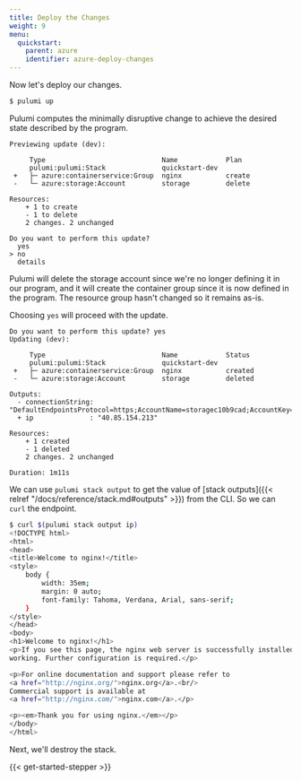 ```yaml
---
title: Deploy the Changes
weight: 9
menu:
  quickstart:
    parent: azure
    identifier: azure-deploy-changes
---
```


Now let's deploy our changes.

```bash
$ pulumi up
```

Pulumi computes the minimally disruptive change to achieve the desired state described by the program.

```
Previewing update (dev):

     Type                             Name            Plan
     pulumi:pulumi:Stack              quickstart-dev
 +   ├─ azure:containerservice:Group  nginx           create
 -   └─ azure:storage:Account         storage         delete

Resources:
    + 1 to create
    - 1 to delete
    2 changes. 2 unchanged

Do you want to perform this update?
  yes
> no
  details
```

Pulumi will delete the storage account since we're no longer defining it in our program, and it will create the container group since it is now defined in the program. The resource group hasn't changed so it remains as-is.

Choosing `yes` will proceed with the update.

```
Do you want to perform this update? yes
Updating (dev):

     Type                             Name            Status
     pulumi:pulumi:Stack              quickstart-dev
 +   ├─ azure:containerservice:Group  nginx           created
 -   └─ azure:storage:Account         storage         deleted

Outputs:
  - connectionString: "DefaultEndpointsProtocol=https;AccountName=storagec10b9cad;AccountKey=f5JxKN8M7mECDlzdB9zTwfJWSplo8jFTFFKRTzGAldscILf1ftrJPaspSA69tzLe24WBbWJ9yTu+mzjaqmPEew==;EndpointSuffix=core.windows.net"
  + ip              : "40.85.154.213"

Resources:
    + 1 created
    - 1 deleted
    2 changes. 2 unchanged

Duration: 1m11s
```

We can use `pulumi stack output` to get the value of [stack outputs]({{< relref "/docs/reference/stack.md#outputs" >}}) from the CLI. So we can `curl` the endpoint.

```bash
$ curl $(pulumi stack output ip)
<!DOCTYPE html>
<html>
<head>
<title>Welcome to nginx!</title>
<style>
    body {
        width: 35em;
        margin: 0 auto;
        font-family: Tahoma, Verdana, Arial, sans-serif;
    }
</style>
</head>
<body>
<h1>Welcome to nginx!</h1>
<p>If you see this page, the nginx web server is successfully installed and
working. Further configuration is required.</p>

<p>For online documentation and support please refer to
<a href="http://nginx.org/">nginx.org</a>.<br/>
Commercial support is available at
<a href="http://nginx.com/">nginx.com</a>.</p>

<p><em>Thank you for using nginx.</em></p>
</body>
</html>
```

Next, we'll destroy the stack.

{{< get-started-stepper >}}
